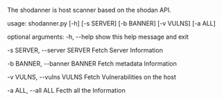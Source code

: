 The shodanner is host scanner based on the shodan API.                                             

                        

usage: shodanner.py [-h] [-s SERVER] [-b BANNER] [-v VULNS] [-a ALL]

optional arguments:
  -h, --help            show this help message and exit

  -s SERVER, --server SERVER
                        Fetch Server Information

  -b BANNER, --banner BANNER
                        Fetch metadata Information

  -v VULNS, --vulns VULNS
                        Fetch Vulnerabilities on the host

  -a ALL, --all ALL     Fecth all the Information
